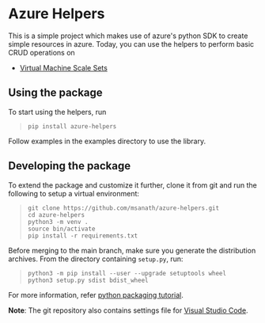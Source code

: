 # Azure Helpers

This is a simple project which makes use of azure's python SDK to create simple resources in azure. Today, you can use the helpers to perform basic CRUD operations on

* [Virtual Machine Scale Sets](https://docs.microsoft.com/en-us/azure/virtual-machine-scale-sets/overview)


## Using the package

To start using the helpers, run

> `pip install azure-helpers`

Follow examples in the examples directory to use the library.


## Developing the package
To extend the package and customize it further, clone it from git and run the following to setup a virtual environment:

> `git clone https://github.com/msanath/azure-helpers.git`\
> `cd azure-helpers`\
> `python3 -m venv .`\
> `source bin/activate`\
> `pip install -r requirements.txt`

Before merging to the main branch, make sure you generate the distribution archives.
From the directory containing `setup.py`, run:

> `python3 -m pip install --user --upgrade setuptools wheel`\
> `python3 setup.py sdist bdist_wheel`

For more information, refer [python packaging tutorial](https://packaging.python.org/tutorials/packaging-projects/).

**Note**: The git repository also contains settings file for [Visual Studio Code](https://code.visualstudio.com/).

